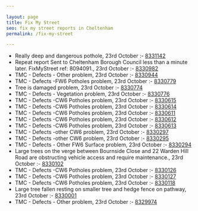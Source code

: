 ```yaml
---

layout: page
title: Fix My Street
seo: fix my street reports in Cheltenham
permalink: /fix-my-street

---
```


<!-- fix_marker starts -->

- Really deep and dangerous pothole, 23rd October :- [8331142](https://www.fixmystreet.com/report/8331142)
- Repeat report Sent to Cheltenham Borough Council less than a minute later. FixMyStreet ref: 8094091., 23rd October :- [8330982](https://www.fixmystreet.com/report/8330982)
- TMC - Defects - Other problem, 23rd October :- [8330944](https://www.fixmystreet.com/report/8330944)
- TMC - Defects -FW6 Potholes problem, 23rd October :- [8330779](https://www.fixmystreet.com/report/8330779)
- Tree is damaged problem, 23rd October :- [8330774](https://www.fixmystreet.com/report/8330774)
- TMC - Defects - Vegetation problem, 23rd October :- [8330776](https://www.fixmystreet.com/report/8330776)
- TMC - Defects -CW6 Potholes  problem, 23rd October :- [8330615](https://www.fixmystreet.com/report/8330615)
- TMC - Defects -CW6 Potholes  problem, 23rd October :- [8330614](https://www.fixmystreet.com/report/8330614)
- TMC - Defects -CW6 Potholes  problem, 23rd October :- [8330611](https://www.fixmystreet.com/report/8330611)
- TMC - Defects -CW6 Potholes  problem, 23rd October :- [8330612](https://www.fixmystreet.com/report/8330612)
- TMC - Defects -CW6 Potholes  problem, 23rd October :- [8330613](https://www.fixmystreet.com/report/8330613)
- TMC - Defects -other CW6 problem, 23rd October :- [8330297](https://www.fixmystreet.com/report/8330297)
- TMC - Defects -other CW6 problem, 23rd October :- [8330295](https://www.fixmystreet.com/report/8330295)
- TMC - Defects - Other FW6  Surface problem, 23rd October :- [8330294](https://www.fixmystreet.com/report/8330294)
- Large trees on the verge between Bournside Close and 22 Warden Hill Road are obstructing vehicle access and require maintenance., 23rd October :- [8330102](https://www.fixmystreet.com/report/8330102)
- TMC - Defects -CW6 Potholes  problem, 23rd October :- [8330126](https://www.fixmystreet.com/report/8330126)
- TMC - Defects -CW6 Potholes  problem, 23rd October :- [8330127](https://www.fixmystreet.com/report/8330127)
- TMC - Defects -CW6 Potholes  problem, 23rd October :- [8330118](https://www.fixmystreet.com/report/8330118)
- Large tree fallen resting on smaller tree and hedge fence on pathway, 23rd October :- [8330001](https://www.fixmystreet.com/report/8330001)
- TMC - Defects - Other problem, 23rd October :- [8329974](https://www.fixmystreet.com/report/8329974)

<!-- fix_marker ends -->